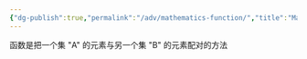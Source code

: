 ```yaml
---
{"dg-publish":true,"permalink":"/adv/mathematics-function/","title":"Mathematics Function","noteIcon":""}
---
```




函数是把一个集 "A" 的元素与另一个集 "B" 的元素配对的方法






[^1]: 数学乐： [函数是什么](https://www.shuxuele.com/sets/function.html)